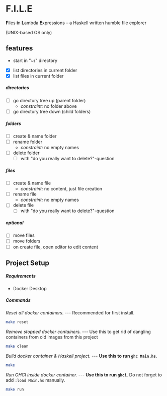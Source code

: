 # F.I.L.E

**F**iles **i**n **L**ambda **E**xpressions – a Haskell written humble file explorer

(UNIX-based OS only)

## features

- start in "~/" directory

- [x] list directories in current folder
- [x] list files in current folder

##### directories

- [ ] go directory tree up (parent folder)
  - _constraint:_ no folder above
- [ ] go directory tree down (child folders)

##### folders

- [ ] create & name folder
- [ ] rename folder
  - _constraint:_ no empty names
- [ ] delete folder
  - [ ] with "do you really want to delete?"-question

##### files

- [ ] create & name file
  - _constraint:_ no content, just file creation
- [ ] rename file
  - _constraint:_ no empty names
- [ ] delete file
  - [ ] with "do you really want to delete?"-question

##### optional

- [ ] move files
- [ ] move folders
- [ ] on create file, open editor to edit content

## Project Setup

##### Requirements

- Docker Desktop

##### Commands

_Reset all docker containers._
--- Recommended for first install.

```sh
make reset
```

_Remove stopped docker containers._
--- Use this to get rid of dangling containers from old images from this project

```sh
make clean
```

_Build docker container & Haskell project._
--- **Use this to run `ghc Main.hs`**.

```sh
make
```

_Run GHCI inside docker container._
--- **Use this to run `ghci`**. Do not forget to add `:load Main.hs` manually.

```sh
make run
```

